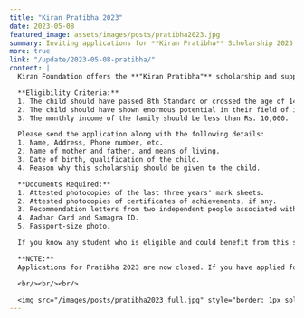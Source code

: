 ```yaml
---
title: "Kiran Pratibha 2023"
date: 2023-05-08
featured_image: assets/images/posts/pratibha2023.jpg
summary: Inviting applications for **Kiran Pratibha** Scholarship 2023. All young achievers, please note that June 15, 2023, is the last date to submit your application.
more: true
link: "/update/2023-05-08-pratibha/"
content: |
  Kiran Foundation offers the **"Kiran Pratibha"** scholarship and support to exceptional but underprivileged youth in their endeavours of Education, Sports, or Art according to their interests and abilities. The foundation will provide active guidance and personalized mentoring along with financial support. The sole aim of the foundation is to make them capable and successful. Applications are open now for Kiran Pratibha 2023. The last date for submitting applications is 15th June 2023.

  **Eligibility Criteria:**
  1. The child should have passed 8th Standard or crossed the age of 14.
  2. The child should have shown enormous potential in their field of interest.
  3. The monthly income of the family should be less than Rs. 10,000.

  Please send the application along with the following details:
  1. Name, Address, Phone number, etc.
  2. Name of mother and father, and means of living.
  3. Date of birth, qualification of the child.
  4. Reason why this scholarship should be given to the child.

  **Documents Required:**
  1. Attested photocopies of the last three years' mark sheets.
  2. Attested photocopies of certificates of achievements, if any.
  3. Recommendation letters from two independent people associated with the child (with their phone numbers, email, and address).
  4. Aadhar Card and Samagra ID.
  5. Passport-size photo.

  If you know any student who is eligible and could benefit from this scholarship, please encourage them to apply.

  **NOTE:**  
  Applications for Pratibha 2023 are now closed. If you have applied for Pratibha 2023 and would like to edit your application, please contact us. We have started the selection process, and our team will reach out to you for further information. The results of the selection will be announced on our website in 2-3 weeks.

  <br/><br/><br/>

  <img src="/images/posts/pratibha2023_full.jpg" style="border: 1px solid #888;"/>
---
```


